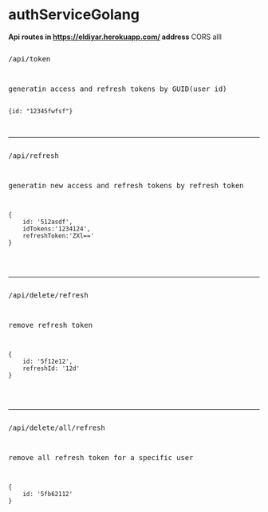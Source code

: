 # authServiceGolang

**Api routes in https://eldiyar.herokuapp.com/ address**
CORS alll

<pre>
<p>/api/token</p>
<p>generatin access and refresh tokens by GUID(user id)</p>
<code>{id: "12345fwfsf"}</code>
</pre>

</br>
<hr>

<pre>
<p>/api/refresh</p>
<p>generatin new access and refresh tokens by refresh token</p>
<code>
{
    id: '512asdf',
    idTokens:'1234124',
    refreshToken:'ZXl=='
}
</code>
</pre>

</br>
<hr>

<pre>
<p>/api/delete/refresh</p>
<p>remove refresh token</p>
<code>
{
    id: '5f12e12',
    refreshId: '12d'
}
</code>
</pre>

</br>
<hr>

<pre>
<p>/api/delete/all/refresh</p>
<p>remove all refresh token for a specific user</p>
<code>
{
    id: '5fb62112'
}
</code>
</pre>
